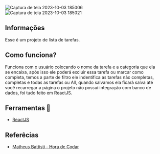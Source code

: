 ![Captura de tela 2023-10-03 185006](https://github.com/Emanuelsyngles/To-Do-List/assets/122393755/a4fe9895-ac9b-4b7b-bad6-caeeaf59d49a)
![Captura de tela 2023-10-03 185021](https://github.com/Emanuelsyngles/To-Do-List/assets/122393755/166e7332-2477-432d-ab32-0f8fb2263b9c)


## Informações
 Esse é um projeto de lista de tarefas.

 ## Como funciona?

 Funciona com o usuário colocando o nome da tarefa e a categoria que ela se encaixa, após isso ele poderá 
 excluir essa tarefa ou marcar como completa, temos a parte de filtro ele indentifica as tarefas não completas, completas e todas as tarefas ou All, quando salvamos ela ficará salva até você recarregar a página o 
 projeto não possui integração com banco de dados, foi tudo feito em ReactJS.

 ## Ferramentas 🔧
- [ReactJS](https://react.dev/)
  
 ## Referêcias

 - [Matheus Battisti - Hora de Codar](https://www.youtube.com/watch?v=YVEVrigByKY&ab_channel=MatheusBattisti-HoradeCodar)

